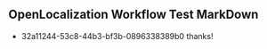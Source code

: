 ## OpenLocalization Workflow Test MarkDown
* 32a11244-53c8-44b3-bf3b-0896338389b0 thanks!

<!--HONumber=Sep16_HO1-->


